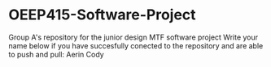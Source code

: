 # OEEP415-Software-Project
Group A's repository for the junior design MTF software project
Write your name below if you have succesfully conected to the repository and are able to push and pull:
Aerin
Cody
